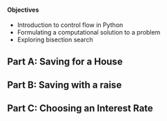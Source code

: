 #### Objectives
- Introduction to control flow in Python
- Formulating a computational solution to a problem
- Exploring bisection search

## Part A: Saving for a House
## Part B: Saving with a raise
## Part C: Choosing an Interest Rate



